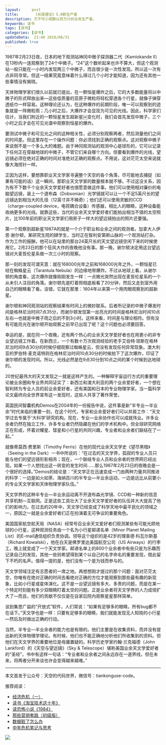 ```yaml
---   
layout:     post  
title:       《长尾理论》5.0新生产者 
description: 万不可小视数以百万计的业务生产者。      
keywords: 读书 
tags: [读书]  
categories: [读书]  
updateData:  23:40 2018/08/31   
published: true   
---  
```



1987年2月23日夜，日本的地下观测站神冈中微子探测器二代（Kamiokande II）在13秒内一连观察到了24个中微子。“24”这个数听起来也许不算大，但这个观测站一般只能在一小时内发现两三个中微子，而且很少是一次性发现。所以这一次有点非同寻常。但这一结果究竟意味着什么得过几个小时才能知道，因为还有其他一些事情没有揭晓。  


天体物理学家们很久以前就已提出，在一颗恒星爆炸之后，它的大多数能量将以中微子的形式释放出来—这些低质量的亚原子微粒将轻松穿透各个行星，就像子弹穿透纸巾一样容易。这种理论还认为，在这种爆炸的前期阶段，唯一可以观察到的迹象就是一阵微粒雨；几小时之后，大爆炸才会显现为可见的光线。因此，科学家们估计，当我们附近的一颗恒星发生超新星￼变化时，我们会首先发现中微子，三个小时之后才会在可见光谱中观察到恒星的爆炸。  


要测试中微子和可见光之间的这种相关性，必须分别观察两者，然后测量他们之间的时间差。但这里存在一个操作问题：你必须找到正确的观察点。这对观察中微子来说倒不是一个多么大的难题。由于神冈观测站的观测中心是球形的，它可以记录下任何正在穿越地球的中微子，不管它们来自哪个方向。但要看到爆炸的光线，望远镜必须在绝对正确的时间对准绝对正确的观察点。不用说，这对茫茫太空来说就像大海捞针一样。  


正因为这样，要想靠职业天文学家寻遍整个天空的各个角落，尽可能地去捕捉（如果有可能的话）这一瞬间，那职业天文学家的数量根本就不够。不过这没关系，因为有不下数千个业余天文学爱好者也很愿意做这件事。他们可以使用相对廉价的电脑望远镜，装上一个道布森（Dobsonian）光学镜就可以让一个不足5英尺长的望远镜达到相当大的孔径（12英寸并不稀奇）；他们还可以使用灵敏的CCD（charge-coupled device，电荷耦合设备）传感器，相比人的眼睛，这种设备能收纳更多的光线。就靠这些，当代的业余天文学爱好者们能拍出相当不错的太空照片，比100年前的职业天文学家们用房子一样大的望远镜拍出的照片还要强。  


第一个观察到超新星1987A的就是一个介于职业和业余之间的观测者。加拿大人伊恩·谢尔顿，某研究生院的肄学生，当时正在智利安第斯山脉的一个观测站打杂。作为工作的报酬，他可以在站里的那台24英尺长的天文望远镜空闲下来的时候使用它。2月23日的那个狂风大作的夜晚他没有事。那一晚，谢尔顿决定用这台望远镜对大麦哲伦星系做一次三小时的观察。  


那一刻的发现可谓天意：就在168000光年之前和168000光年之外，一颗恒星已经在蜘蛛星云（Tarantula Nebula）的边缘地带爆炸。不过从地球上看，从谢尔顿的角度看，这次爆炸就像刚刚发生一样：一点微光突然出现在麦哲伦星系的一个从未引人注目的角落。谢尔顿先是盯着照相底板看了20分钟，然后又走到室外用自己的眼睛看了看。没错，它就在那里：1604年以来第一个用肉眼观察到的超新星。  


谢尔顿和神冈观测站的观察结果有时间上的微妙联系。后者所记录的中微子爆发时间是格林尼治时间7点35分，而谢尔顿发现第一丝亮光的时间是格林尼治时间10点左右—也就是中微子雨之后的不到3小时。这样来看，时间差与理论相符。但有没有可能亮光在谢尔顿开始观察之前早已出现了呢？这个问题也必须要回答。  


幸运的是，就在同一个夜晚，还有两个热心的业余天文学爱好者也在用更小的非专业望远镜工作着。在新西兰，一个有数十万次观测经验的老手艾伯特·琼斯在格林尼治时间9点30分的时候仔细观察过蜘蛛星云，但没有发现任何异常现象。澳大利亚的罗伯特·麦克诺特则在格林尼治时间10点30分的时候拍下了这次爆炸，印证了谢尔顿的发现时间。所以，光线必然是在9点30分到10点之间的某个时候到达地球的。  


20世纪最伟大的天文发现之一就是这样产生的。一种解释宇宙运行方式的重要理论被业余圈和专业界共同证实了：新西兰和澳大利亚的两个业余爱好者，一个想在智利转为专业人员的前业余爱好者，还有美国和日本的专业物理学家。当一篇科学论文最终向全世界宣布这一发现时，这些人共享了著作荣誉。  


英国民间智囊机构Demos在2004年的一份报告中说，这件事是新“半专业—半业余”时代来临的重要一刻，在这个时代，专家和业余爱好者们可以并肩工作：“天文学过去专属于‘大科学’研究机构。现在，专业—业余协作也可以成就伟业。许多业余者仍然在独立工作，许多专业者仍然隐藏在他们的学术机构中。但全球研究网络正在形成，怀着对耀星、彗星和小行星的共同兴趣，专业者和业余者们联结在了一起。”  


就像蒂莫西·费里斯（Timothy Ferris）在他的现代业余天文学史《望尽黑暗》（Seeing in the Dark）一书中所说的：“在过去的天文学界，孤寂的专业人员只能与他们的望远镜形影相吊；现在，一个联结专业人员和业余者的世界网已经出现。如果一个人想找出这一转变的发生时间……那么1987年2月23日的夜晚会是一个很好的选择。”Demos的结论是：“天文学正在迅速变成一门由两种力量共同推进的科学：一边是如火如荼、海纳百川的半专业—半业余运动，一边是远比从前要小的专业天文学家和天体物理学家队伍。”  


天文学界的这种半专业—半业余运动离不开道布森光学镜、CCD和一种新的信息共享机制—互联网。正是这些工具壮大了业余天文学爱好者的队伍并大大提高了他们的影响力。在过去的20年中，天文学已经变成了科学天地中最平民化的领域之一，原因之一就是业余爱好者们正在扮演着无可争议的重要角色。  


美国国家航空航天局（NASA）经常号召业余天文爱好者们观测某些有可能光顾地球的小行星，这种观测任务由一个名为小行星邮递名单（Minor Planet Mailing List）的E-mail通信组织负责协调。领导这个组织的是42岁的理查德·科瓦尔斯基（Richard Kowalski），他在白天是佛罗里达美国航空公司（US Airways）的行李工，晚上就变成了一个天文学家。邮递名单上的800个业余者中有些只是为乐趣而记录自己的发现，其他一些则希望得到某个以自己的名字命名的重要发现，借此留下不朽的名声。值得一提的是，他们没有一个是为钱而参与的。  


天文学领域注定有志愿者的一席之地。再想想刚才提过的那个问题：面对茫茫太空，你唯有在绝对正确的时间去看绝对正确的方位才能观察到那些最有趣的新现象，比如小行星或星体演化。这不是一台望远镜有多大、多贵的问题，而是在某一个特定时刻能有多少双眼睛盯着太空的问题。正是业余者将天文学界的人力成倍扩大了—而且，他们的贡献不仅仅是在自家后院内观察星星那样简单。  


谈到集思广益的“开放式”软件，人们常说：“如果有足够多的眼睛，所有bug都不在话下。”天文学也是一样：只要有足够多的眼睛，我们就能发现无人知晓的小行星—然后及时做出正确的行动。  


当然，半专业—半业余者的能力也是有限的。他们主要是在收集资料，而并没有提出新的天体物理学理论。有时候，他们也不能正确地分析他们所收集到的资料。但他们在天文学界的重要地位是毋庸置疑的。科学历史学家约翰·兰克福德（John Lankford）的《天空与望远镜》（Sky & Telescope）堪称美国业余天文学爱好者的“圣经”，书中有这样一句话：“专业者和业余者之间永远存在一道界线，但在未来，将两者分开来谈也许会变得越来越难。”  


---


本文首发于公众号：天空的代码世界，微信号：tiankonguse-code。  


推荐阅读：  


* [经济危机（一）](https://mp.weixin.qq.com/s/hxO7oR8cLljSClYS-yE6pw)   
* [读书《淘宝技术这十年》](https://mp.weixin.qq.com/s/IeOQGh22U_1TPrf6sYYTkQ)   
* [读恐怖小说《1984》](https://mp.weixin.qq.com/s/q7HL5o_R5cqJc0b9Ll7EMw)    
* [那些营销套路（初级版）](https://mp.weixin.qq.com/s/xdvqZo9ll6kaL66Cdx)   
* [数据脏了怎么办](https://mp.weixin.qq.com/s/Blw4yxmIsE51dzzbNcfFbg)    
* [中年危机笔记与思考](https://mp.weixin.qq.com/s/dFzDtZS0JN6hhpc1DF-e_g)     



![](//res.tiankonguse.com/images/tiankonguse-support.png) 




